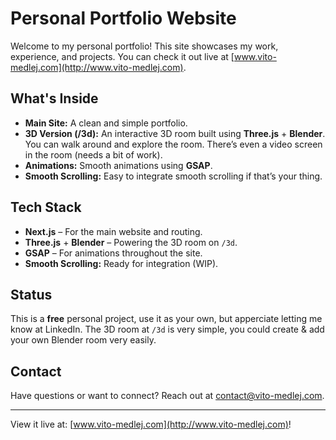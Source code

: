 # Personal Portfolio Website

Welcome to my personal portfolio! This site showcases my work, experience, and projects. You can check it out live at [www.vito-medlej.com](http://www.vito-medlej.com).

## What's Inside

- **Main Site:** A clean and simple portfolio.
- **3D Version (/3d):** An interactive 3D room built using **Three.js** + **Blender**. You can walk around and explore the room. There’s even a video screen in the room (needs a bit of work).
- **Animations:** Smooth animations using **GSAP**.
- **Smooth Scrolling:** Easy to integrate smooth scrolling if that’s your thing.

## Tech Stack

- **Next.js** – For the main website and routing.
- **Three.js** + **Blender** – Powering the 3D room on `/3d`.
- **GSAP** – For animations throughout the site.
- **Smooth Scrolling:** Ready for integration (WIP).

## Status

This is a **free** personal project, use it as your own, but apperciate letting me know at LinkedIn. The 3D room at `/3d` is very simple, you could create & add your own Blender room very easily.

## Contact

Have questions or want to connect? Reach out at [contact@vito-medlej.com](mailto:contact@vito-medlej.com).

---

View it live at: [www.vito-medlej.com](http://www.vito-medlej.com)!
